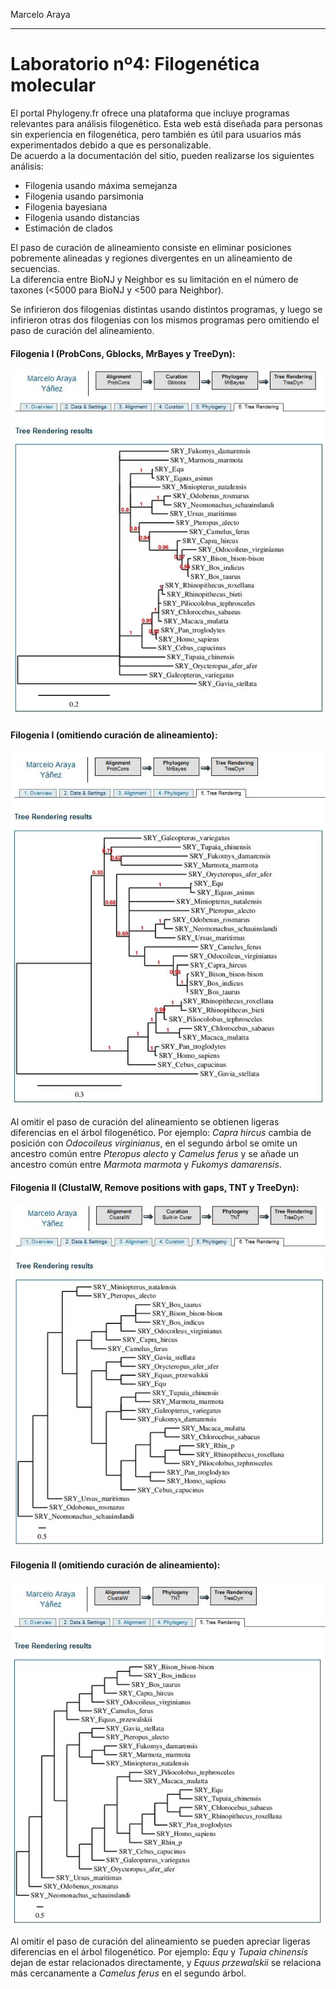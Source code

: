 Marcelo Araya

----------
# Laboratorio nº4: Filogenética molecular #
El portal Phylogeny.fr ofrece una plataforma que incluye programas relevantes para análisis filogenético. Esta web está diseñada para personas sin experiencia en filogenética, pero también es útil para usuarios más experimentados debido a que es personalizable.  
De acuerdo a la documentación del sitio, pueden realizarse los siguientes análisis:

+ Filogenia usando máxima semejanza
+ Filogenia usando parsimonia
+ Filogenia bayesiana
+ Filogenia usando distancias
+ Estimación de clados

El paso de curación de alineamiento consiste en eliminar posiciones pobremente alineadas y regiones divergentes en un alineamiento de secuencias.  
La diferencia entre BioNJ y Neighbor es su limitación en el número de taxones (<5000 para BioNJ y <500 para Neighbor).  

Se infirieron dos filogenias distintas usando distintos programas, y luego se infirieron otras dos filogenias con los mismos programas pero omitiendo el paso de curación del alineamiento.  

#### Filogenia I (ProbCons, Gblocks, MrBayes y TreeDyn): ####

![filogenia 1](https://raw.githubusercontent.com/KyuZhang/lab-bioinf/master/Lab%2004/filogenia%201.JPG)

#### Filogenia I (omitiendo curación de alineamiento): ####

![filogenia 3](https://raw.githubusercontent.com/KyuZhang/lab-bioinf/master/Lab%2004/Filogenia%203.JPG)

Al omitir el paso de curación del alineamiento se obtienen ligeras diferencias en el árbol filogenético. Por ejemplo: *Capra hircus* cambia de posición con *Odocoileus virginianus*, en el segundo árbol se omite un ancestro común entre *Pteropus alecto* y *Camelus ferus* y se añade un ancestro común entre *Marmota marmota* y *Fukomys damarensis*.

#### Filogenia II (ClustalW, Remove positions with gaps, TNT y TreeDyn): ####

![filogenia 2](https://raw.githubusercontent.com/KyuZhang/lab-bioinf/master/Lab%2004/filogenia%202.JPG)

#### Filogenia II (omitiendo curación de alineamiento): ####

![filogenia 4](https://raw.githubusercontent.com/KyuZhang/lab-bioinf/master/Lab%2004/Filogenia%204.JPG)

Al omitir el paso de curación del alineamiento se pueden apreciar ligeras diferencias en el árbol filogenético. Por ejemplo: *Equ* y *Tupaia chinensis* dejan de estar relacionados directamente, y *Equus przewalskii* se relaciona más cercanamente a *Camelus ferus* en el segundo árbol.